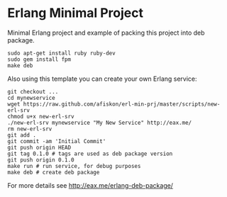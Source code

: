 Erlang Minimal Project
======================

Minimal Erlang project and example of packing this project into deb package.

```
sudo apt-get install ruby ruby-dev
sudo gem install fpm
make deb
```

Also using this template you can create your own Erlang service:

```
git checkout ...
cd mynewservice
wget https://raw.github.com/afiskon/erl-min-prj/master/scripts/new-erl-srv
chmod u+x new-erl-srv
./new-erl-srv mynewservice "My New Service" http://eax.me/
rm new-erl-srv
git add .
git commit -am 'Initial Commit'
git push origin HEAD
git tag 0.1.0 # tags are used as deb package version
git push origin 0.1.0
make run # run service, for debug purposes
make deb # create deb package
```

For more details see http://eax.me/erlang-deb-package/
